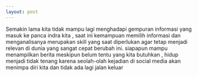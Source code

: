 ```yaml
---
layout: post
---
```

Semakin lama kita tidak mampu lagi menghadapi gempuran informasi yang masuk ke panca indra kita , saat ini kemampuan memilih informasi dan menganalisanya merupakan skill yang saat diperlukan agar tetap menjadi relevan di dunia yang sangat cepat berubah ini. 
siapapun mampu menampilkan berita meskipun belum tentu yang kita butuhkan , hidup menjadi tidak tenang karena seolah-olah kejadian di social media akan menimpa diri kita dan tidak ada lagi jalan keluar